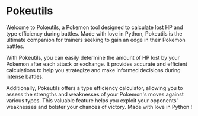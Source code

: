 # Pokeutils
Welcome to Pokeutils, a Pokemon tool designed to calculate lost HP and type efficiency during battles. Made with love in Python, Pokeutils is the ultimate companion for trainers seeking to gain an edge in their Pokemon battles.

With Pokeutils, you can easily determine the amount of HP lost by your Pokemon after each attack or exchange. It provides accurate and efficient calculations to help you strategize and make informed decisions during intense battles.

Additionally, Pokeutils offers a type efficiency calculator, allowing you to assess the strengths and weaknesses of your Pokemon's moves against various types. This valuable feature helps you exploit your opponents' weaknesses and bolster your chances of victory.
Made with love in Python !
